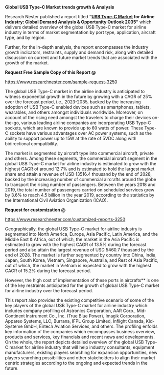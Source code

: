 ﻿**Global USB Type-C Market trends growth & Analysis**

Research Nester published a report titled **“[USB Type-C Market](https://www.researchnester.com/reports/usb-type-c-market/3250) for Airline Industry: Global Demand Analysis & Opportunity Outlook 2035”** which delivers detailed overview of the global USB Type-C market for airline industry in terms of market segmentation <a name="_hlk62145468"></a>by port type, application, aircraft type, and by region.

Further, for the in-depth analysis, the report encompasses the industry growth indicators, restraints, supply and demand risk, along with detailed discussion on current and future market trends that are associated with the growth of the market. 

**Request Free Sample Copy of this Report @**

<https://www.researchnester.com/sample-request-3250> 

The global USB Type-C market in the airline industry is anticipated to witness exponential growth in the future by growing with a CAGR of 25% over the forecast period, i.e., 2023-2035, backed by the increasing adoption of USB Type-C enabled devices such as smartphones, tablets, wearables, and others amongst individuals worldwide. Moreover, on account of the rising need amongst the travelers to charge their devices on-the-go, various leading airline companies are incorporating USB Type-C sockets, which are known to provide up to 60 watts of power. These Type-C sockets have various advantages over AC power systems, such as the ability to support power up to 15W at the rate of 5VDC along with bidirectional compatibility. 

The market is segmented by aircraft type into commercial aircraft, private and others. Among these segments, the commercial aircraft segment in the global USB Type-C market for airline industry is estimated to grow with the highest CAGR of around 12.7% and is estimated to hold the largest market share and attain a revenue of USD 13516.4 thousand by the end of 2028, backed by the increasing number of commercial aircrafts around the globe to transport the rising number of passengers. Between the years 2018 and 2019, the total number of passengers carried on scheduled services grew by 3.6% to reach 4.5 billion in the year 2019, according to the statistics by the International Civil Aviation Organization (ICAO).

**Request for customization @**

<https://www.researchnester.com/customized-reports-3250> 

Geographically, the global USB Type-C market for airline industry is segmented into <a name="_hlk62148770"></a>North America, Europe, Asia Pacific, Latin America, and the Middle East & Africa, out of which, the market in the Asia Pacific is estimated to grow with the highest CAGR of 13.5% during the forecast period and also attain the largest revenue of USD 5460.7 thousand by the end of 2028. The market is further segmented by country into China, India, Japan, South Korea, Vietnam, Singapore, Australia, and Rest of Asia Pacific, out of which, the market in Vietnam is expected to grow with the highest CAGR of 15.2% during the forecast period.

However, the high cost of implementation of these ports in aircrafts** is one of the key restraints anticipated for the growth of global USB Type-C market for airline industry over the forecast period.

<a name="_hlk62145504"></a>This report also provides the existing competitive scenario of some of the key players of the global USB Type-C market for airline industry which includes company profiling of Astronics Corporation, AAR Corp., Mid-Continent Instrument Co., Inc. (True Blue Power), Imagik Corporation, Appareo Systems, LLC, Burrana, IFPL Group Limited, Inflight Canada, Kid-Systeme GmbH, Eirtech Aviation Services, and others. The profiling enfolds key information of the companies which encompasses business overview, products and services, key financials and recent news and developments. On the whole, the report depicts detailed overview of the global USB Type-C market for airline industry that will help industry consultants, equipment manufacturers, existing players searching for expansion opportunities, new players searching possibilities and other stakeholders to align their market centric strategies according to the ongoing and expected trends in the future.      



